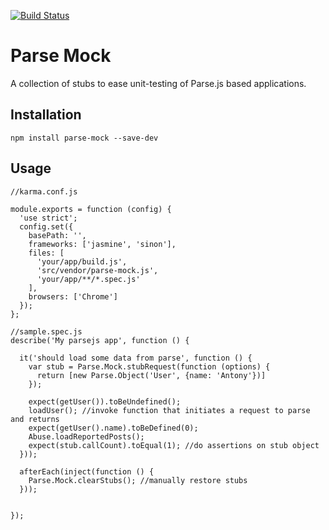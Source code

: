 [![Build Status](https://snap-ci.com/rafbgarcia/angular-parse-wrapper/branch/master/build_image)](https://snap-ci.com/rafbgarcia/angular-parse-wrapper/branch/master)

Parse Mock
=====================

A collection of stubs to ease unit-testing of Parse.js based applications.


## Installation

```
npm install parse-mock --save-dev
```

## Usage

```
//karma.conf.js

module.exports = function (config) {
  'use strict';
  config.set({
    basePath: '',
    frameworks: ['jasmine', 'sinon'],
    files: [
      'your/app/build.js',
      'src/vendor/parse-mock.js',
      'your/app/**/*.spec.js'
    ],
    browsers: ['Chrome']
  });
};
```


```
//sample.spec.js
describe('My parsejs app', function () {

  it('should load some data from parse', function () {
    var stub = Parse.Mock.stubRequest(function (options) {
      return [new Parse.Object('User', {name: 'Antony'})]
    });

    expect(getUser()).toBeUndefined();
    loadUser(); //invoke function that initiates a request to parse and returns
    expect(getUser().name).toBeDefined(0);
    Abuse.loadReportedPosts();
    expect(stub.callCount).toEqual(1); //do assertions on stub object
  }));

  afterEach(inject(function () {
    Parse.Mock.clearStubs(); //manually restore stubs
  }));


});


```